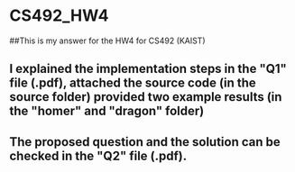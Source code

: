 # CS492_HW4
##This is my answer for the HW4 for CS492 (KAIST)

## I explained the implementation steps in the "Q1" file (.pdf), attached the source code (in the source folder) provided two example results (in the "homer" and "dragon" folder)
## The proposed question and the solution can be checked in the "Q2" file (.pdf). 
